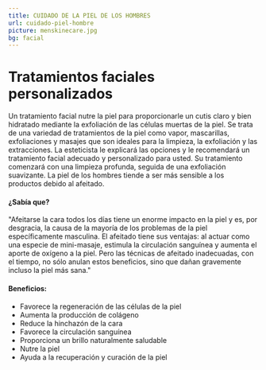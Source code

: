 ```yaml
---
title: CUIDADO DE LA PIEL DE LOS HOMBRES
url: cuidado-piel-hombre
picture: menskinecare.jpg
bg: facial
---
```


# Tratamientos faciales personalizados
Un tratamiento facial nutre la piel para proporcionarle un cutis claro y bien hidratado mediante la exfoliación de las células muertas de la piel. Se trata de una variedad de tratamientos de la piel como vapor, mascarillas, exfoliaciones y masajes que son ideales para la limpieza, la exfoliación y las extracciones. La esteticista le explicará las opciones y le recomendará un tratamiento facial adecuado y personalizado para usted. Su tratamiento comenzará con una limpieza profunda, seguida de una exfoliación suavizante. La piel de los hombres tiende a ser más sensible a los productos debido al afeitado.

#### ¿Sabía que?
"Afeitarse la cara todos los días tiene un enorme impacto en la piel y es, por desgracia, la causa de la mayoría de los problemas de la piel específicamente masculina. El afeitado tiene sus ventajas: al actuar como una especie de mini-masaje, estimula la circulación sanguínea y aumenta el aporte de oxígeno a la piel. Pero las técnicas de afeitado inadecuadas, con el tiempo, no sólo anulan estos beneficios, sino que dañan gravemente incluso la piel más sana."

#### Beneficios:
- Favorece la regeneración de las células de la piel
- Aumenta la producción de colágeno
- Reduce la hinchazón de la cara
- Favorece la circulación sanguínea
- Proporciona un brillo naturalmente saludable
- Nutre la piel
- Ayuda a la recuperación y curación de la piel
